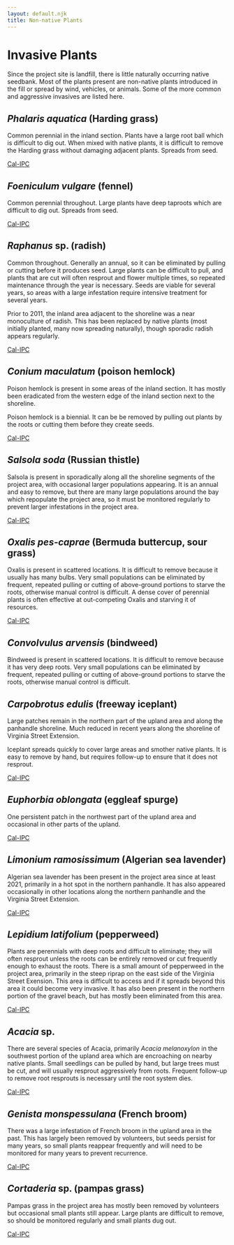 ```yaml
---
layout: default.njk
title: Non-native Plants
---
```


# Invasive Plants

Since the project site is landfill, there is little naturally occurring native seedbank. Most of the plants present are non-native plants introduced in the fill or spread by wind, vehicles, or animals. Some of the more common and aggressive invasives are listed here.

## _Phalaris aquatica_ (Harding grass)

Common perennial in the inland section. Plants have a large root ball which is difficult to dig out. When mixed with native plants, it is difficult to remove the Harding grass without damaging adjacent plants. Spreads from seed.

[Cal-IPC](https://www.cal-ipc.org/plants/profile/phalaris-aquatica-profile/)

## _Foeniculum vulgare_ (fennel)

Common perennial throughout. Large plants have deep taproots which are difficult to dig out. Spreads from seed.

[Cal-IPC](https://www.cal-ipc.org/plants/profile/foeniculum-vulgare-profile/)

## _Raphanus_ sp. (radish)

Common throughout. Generally an annual, so it can be eliminated by pulling or cutting before it produces seed. Large plants can be difficult to pull, and plants that are cut will often resprout and flower multiple times, so repeated maintenance through the year is necessary. Seeds are viable for several years, so areas with a large infestation require intensive treatment for several years.

Prior to 2011, the inland area adjacent to the shoreline was a near monoculture of radish. This has been replaced by native plants (most initially planted, many now spreading naturally), though sporadic radish appears regularly.

[Cal-IPC](https://www.cal-ipc.org/plants/profile/raphanus-sativus-profile/)

## _Conium maculatum_ (poison hemlock)

Poison hemlock is present in some areas of the inland section. It has mostly been eradicated from the western edge of the inland section next to the shoreline.

Poison hemlock is a biennial. It can be be removed by pulling out plants by the roots or cutting them before they create seeds.

[Cal-IPC](https://www.cal-ipc.org/plants/profile/conium-maculatum-profile/)

## _Salsola soda_ (Russian thistle)

Salsola is present in sporadically along all the shoreline segments of the project area, with occasional larger populations appearing. It is an annual and easy to remove, but there are many large populations around the bay which repopulate the project area, so it must be monitored regularly to prevent larger infestations in the project area.

[Cal-IPC](https://www.cal-ipc.org/plants/profile/salsola-soda-profile/)

## _Oxalis pes-caprae_ (Bermuda buttercup, sour grass)

Oxalis is present in scattered locations. It is difficult to remove because it usually has many bulbs. Very small populations can be eliminated by frequent, repeated pulling or cutting of above-ground portions to starve the roots, otherwise manual control is difficult. A dense cover of perennial plants is often effective at out-competing Oxalis and starving it of resources.

[Cal-IPC](https://www.cal-ipc.org/plants/profile/oxalis-pes-caprae-profile/)

## _Convolvulus arvensis_ (bindweed)

Bindweed is present in scattered locations. It is difficult to remove because it has very deep roots. Very small populations can be eliminated by frequent, repeated pulling or cutting of above-ground portions to starve the roots, otherwise manual control is difficult.

## _Carpobrotus edulis_ (freeway iceplant)

Large patches remain in the northern part of the upland area and along the panhandle shoreline. Much reduced in recent years along the shoreline of Virginia Street Extension.

Iceplant spreads quickly to cover large areas and smother native plants. It is easy to remove by hand, but requires follow-up to ensure that it does not resprout.

[Cal-IPC](https://www.cal-ipc.org/plants/profile/carpobrotus-edulis-profile/)

## _Euphorbia oblongata_ (eggleaf spurge)

One persistent patch in the northwest part of the upland area and occasional in other parts of the upland.

[Cal-IPC](https://www.cal-ipc.org/plants/profile/euphorbia-oblongata-profile/)

## _Limonium ramosissimum_ (Algerian sea lavender)

Algerian sea lavender has been present in the project area since at least 2021, primarily in a hot spot in the northern panhandle. It has also appeared occasionally in other locations along the northern panhandle and the Virginia Street Extension.

[Cal-IPC](https://www.cal-ipc.org/plants/profile/limonium-ramosissimum-profile/)

## _Lepidium latifolium_ (pepperweed)

Plants are perennials with deep roots and difficult to eliminate; they will often resprout unless the roots can be entirely removed or cut frequently enough to exhaust the roots. There is a small amount of pepperweed in the project area, primarily in the steep riprap on the east side of the Virginia Street Exension. This area is difficult to access and if it spreads beyond this area it could become very invasive. It has also been present in the northern portion of the gravel beach, but has mostly been eliminated from this area.

[Cal-IPC](https://www.cal-ipc.org/plants/profile/lepidium-latifolium-profile/)

## _Acacia_ sp.

There are several species of Acacia, primarily _Acacia melanoxylon_ in the southwest portion of the upland area which are encroaching on nearby native plants. Small seedlings can be pulled by hand, but large trees must be cut, and will usually resprout aggressively from roots. Frequent follow-up to remove root resprouts is necessary until the root system dies.

[Cal-IPC](https://www.cal-ipc.org/plants/profile/acacia-melanoxylon-profile/)

## _Genista monspessulana_ (French broom)

There was a large infestation of French broom in the upland area in the past. This has largely been removed by volunteers, but seeds persist for many years, so small plants reappear frequently and will need to be monitored for many years to prevent recurrence.

[Cal-IPC](https://www.cal-ipc.org/plants/profile/genista-monspessulana-profile/)

## _Cortaderia_ sp. (pampas grass)

Pampas grass in the project area has mostly been removed by volunteers but occasional small plants still appear. Large plants are difficult to remove, so should be monitored regularly and small plants dug out.

[Cal-IPC](https://www.cal-ipc.org/plants/profile/cortaderia-selloana-profile/)
